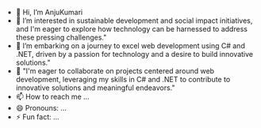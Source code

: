 - 👋 Hi, I’m AnjuKumari
- 👀 I’m interested in sustainable development and social impact initiatives, and I'm eager to explore how technology can be harnessed to address these pressing challenges."
- 🌱 I’m embarking on a journey to excel web development using C# and .NET, driven by a passion for technology and a desire to build innovative solutions."
- 💞️ "I'm eager to collaborate on projects centered around web development, leveraging my skills in C# and .NET to contribute to innovative solutions and meaningful endeavors."
- 📫 How to reach me ...
- 😄 Pronouns: ...
- ⚡ Fun fact: ...

<!---
AksAnjuKumari/AksAnjuKumari is a ✨ special ✨ repository because its `README.md` (this file) appears on your GitHub profile.
You can click the Preview link to take a look at your changes.
--->
